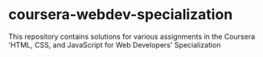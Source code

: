 # coursera-webdev-specialization
This repository contains solutions for various assignments in the Coursera 'HTML, CSS, and JavaScript for Web Developers' Specialization
